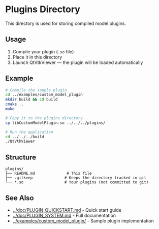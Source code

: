 # Plugins Directory

This directory is used for storing compiled model plugins.

## Usage

1. Compile your plugin (`.so` file)
2. Place it in this directory
3. Launch QtVtkViewer — the plugin will be loaded automatically

## Example

```bash
# Compile the sample plugin
cd ../examples/custom_model_plugin
mkdir build && cd build
cmake ..
make

# Copy it to the plugins directory
cp libCustomModelPlugin.so ../../../plugins/

# Run the application
cd ../../../build
./QtVtkViewer
```

## Structure

```
plugins/
├── README.md              # This file
├── .gitkeep              # Keeps the directory tracked in git
└── *.so                  # Your plugins (not committed to git)
```

## See Also

* [../doc/PLUGIN_QUICKSTART.md](../doc/PLUGIN_QUICKSTART.md) - Quick start guide
* [../doc/PLUGIN_SYSTEM.md](../doc/PLUGIN_SYSTEM.md) - Full documentation
* [../examples/custom_model_plugin/](../examples/custom_model_plugin/) - Sample plugin implementation
